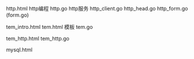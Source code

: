 http.html http编程
http.go http服务
http_client.go 
http_head.go
http_form.go (form.go)

tem_intro.html
tem.html 模板
tem.go

tem_http.html
tem_http.go

mysql.html
